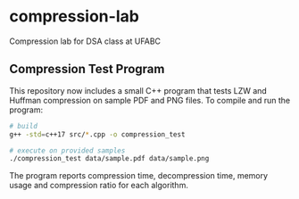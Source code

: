 # compression-lab
Compression lab for DSA class at UFABC

## Compression Test Program

This repository now includes a small C++ program that tests LZW and Huffman
compression on sample PDF and PNG files. To compile and run the program:

```bash
# build
g++ -std=c++17 src/*.cpp -o compression_test

# execute on provided samples
./compression_test data/sample.pdf data/sample.png
```

The program reports compression time, decompression time, memory usage and
compression ratio for each algorithm.
